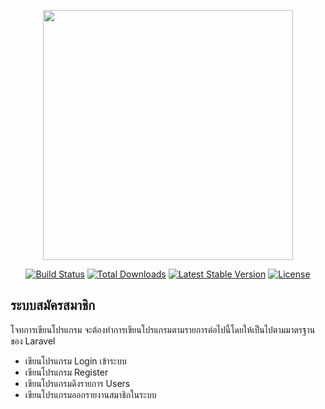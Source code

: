 <p align="center"><a href="https://laravel.com" target="_blank"><img src="https://raw.githubusercontent.com/laravel/art/master/logo-lockup/5%20SVG/2%20CMYK/1%20Full%20Color/laravel-logolockup-cmyk-red.svg" width="400"></a></p>

<p align="center">
<a href="https://travis-ci.org/laravel/framework"><img src="https://travis-ci.org/laravel/framework.svg" alt="Build Status"></a>
<a href="https://packagist.org/packages/laravel/framework"><img src="https://img.shields.io/packagist/dt/laravel/framework" alt="Total Downloads"></a>
<a href="https://packagist.org/packages/laravel/framework"><img src="https://img.shields.io/packagist/v/laravel/framework" alt="Latest Stable Version"></a>
<a href="https://packagist.org/packages/laravel/framework"><img src="https://img.shields.io/packagist/l/laravel/framework" alt="License"></a>
</p>

## ระบบสมัครสมาชิก
โจทการเขียนโปรแกรม จะต้องทำการเขียนโปรแกรมตามรายการต่อไปนี้โดยให้เป็นไปตามมาตรฐานของ Laravel

- เขียนโปรแกรม Login เข้าระบบ
- เขียนโปรแกรม Register
- เขียนโปรแกรมดึงรายการ Users 
- เขียนโปรแกรมออกรายงานสมาชิกในระบบ
